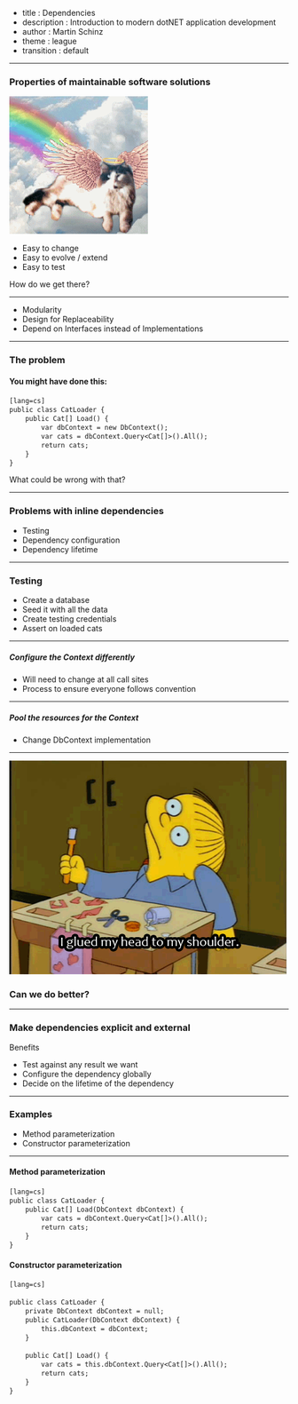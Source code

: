 - title : Dependencies
- description : Introduction to modern dotNET application development
- author : Martin Schinz
- theme : league
- transition : default

***

### Properties of maintainable software solutions

![cat in heaven](images/cat_in_heaven.gif)

- Easy to change
- Easy to evolve / extend
- Easy to test

How do we get there?

***

- Modularity
- Design for Replaceability
- Depend on Interfaces instead of Implementations

***

### The problem

#### You might have done this:

    [lang=cs]
    public class CatLoader {
        public Cat[] Load() {
            var dbContext = new DbContext();
            var cats = dbContext.Query<Cat[]>().All();
            return cats;
        }
    }

What could be wrong with that?

***
### Problems with inline dependencies

- Testing
- Dependency configuration
- Dependency lifetime

***

### Testing

- Create a database
- Seed it with all the data</li>
- Create testing credentials
- Assert on loaded cats

---

##### Configure the Context differently

- Will need to change at all call sites
- Process to ensure everyone follows convention

---

##### Pool the resources for the Context

- Change DbContext implementation


---

![Glued](./images/glued_together.gif)

### Can we do better?


***

### Make dependencies explicit and external

Benefits

- Test against any result we want
- Configure the dependency globally
- Decide on the lifetime of the dependency

***

### Examples

- Method parameterization
- Constructor parameterization

---

#### Method parameterization

    [lang=cs]
    public class CatLoader {
        public Cat[] Load(DbContext dbContext) {
            var cats = dbContext.Query<Cat[]>().All();
            return cats;
        }
    }

#### Constructor parameterization

    [lang=cs]

    public class CatLoader {
        private DbContext dbContext = null;
        public CatLoader(DbContext dbContext) {
            this.dbContext = dbContext;
        }

        public Cat[] Load() {
            var cats = this.dbContext.Query<Cat[]>().All();
            return cats;
        }
    }

